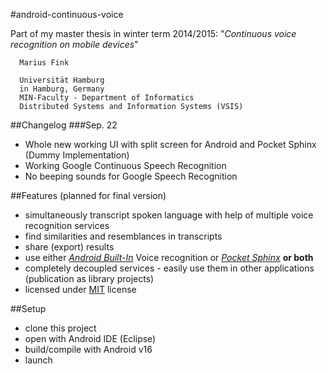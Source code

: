 #android-continuous-voice

Part of my master thesis in winter term 2014/2015:
"*Continuous voice recognition on mobile devices*"

```
  Marius Fink

  Universität Hamburg 
  in Hamburg, Germany
  MIN-Faculty - Department of Informatics
  Distributed Systems and Information Systems (VSIS)
```

##Changelog
###Sep. 22
- Whole new working UI with split screen for Android and Pocket Sphinx (Dummy Implementation)
- Working Google Continuous Speech Recognition
- No beeping sounds for Google Speech Recognition

##Features (planned for final version)
- simultaneously transcript spoken language with help of multiple voice recognition services
- find similarities and resemblances in transcripts
- share (export) results
- use either [*Android Built-In*](http://developer.android.com/reference/android/speech/SpeechRecognizer.html) Voice recognition or [*Pocket Sphinx*](http://cmusphinx.sourceforge.net/wiki/tutorialandroid) **or both**    
- completely decoupled services - easily use them in other applications (publication as library projects)
- licensed under [MIT](http://opensource.org/licenses/MIT) license 

##Setup
- clone this project
- open with Android IDE (Eclipse)
- build/compile with Android v16
- launch